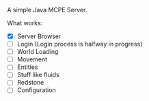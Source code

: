 A simple Java MCPE Server.

What works:

-[x] Server Browser
-[ ] Login (Login process is halfway in progress)
-[ ] World Loading
-[ ] Movement
-[ ] Entities
-[ ] Stuff like fluids
-[ ] Redstone
-[ ] Configuration
